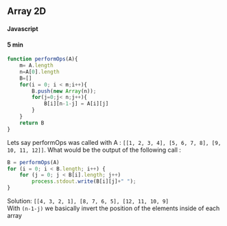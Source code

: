 ## Array 2D
#### Javascript
#### 5 min

```javascript
function performOps(A){
    m= A.length
    n=A[0].length
    B=[]
    for(i = 0; i < m;i++){
        B.push(new Array(n));
        for(j=0;j< n;j++){
            B[i][n-1-j] = A[i][j]
        }
    }
    return B
}

```


Lets say performOps was called with A : `[[1, 2, 3, 4], [5, 6, 7, 8], [9, 10, 11, 12]]`. What would be the output of the following call :

```javascript
B = performOps(A)
for (i = 0; i < B.length; i++) {
    for (j = 0; j < B[i].length; j++) 
        process.stdout.write(B[i][j]+" ");
}

```

Solution: `[[4, 3, 2, 1], [8, 7, 6, 5], [12, 11, 10, 9]`  
With `(n-1-j)` we basically invert the position of the elements inside of each array
